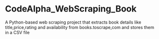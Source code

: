 # CodeAlpha_WebScraping_Book
A Python-based web scraping project that extracts book details like title,price,rating and availability from books.toscrape,com and stores them in a CSV file
